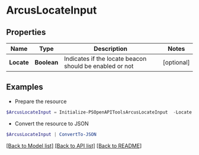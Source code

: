 # ArcusLocateInput
## Properties

Name | Type | Description | Notes
------------ | ------------- | ------------- | -------------
**Locate** | **Boolean** | Indicates if the locate beacon should be enabled or not | [optional] 

## Examples

- Prepare the resource
```powershell
$ArcusLocateInput = Initialize-PSOpenAPIToolsArcusLocateInput  -Locate true
```

- Convert the resource to JSON
```powershell
$ArcusLocateInput | ConvertTo-JSON
```

[[Back to Model list]](../README.md#documentation-for-models) [[Back to API list]](../README.md#documentation-for-api-endpoints) [[Back to README]](../README.md)

